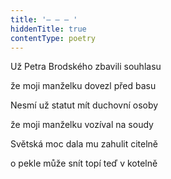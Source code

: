 ```yaml
---
title: '– – – '
hiddenTitle: true
contentType: poetry
---
```


Už Petra Brodského zbavili souhlasu

že moji manželku dovezl před basu

Nesmí už statut mít duchovní osoby

že moji manželku vozíval na soudy

Světská moc dala mu zahulit citelně

o pekle může snít topí teď v kotelně
